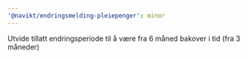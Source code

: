 ```yaml
---
'@navikt/endringsmelding-pleiepenger': minor
---
```


Utvide tillatt endringsperiode til å være fra 6 måned bakover i tid (fra 3 måneder)
